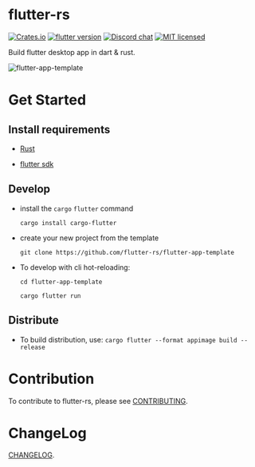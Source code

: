 # flutter-rs

[![Crates.io][crates-badge]][crates-url]
[![flutter version][flutter-badge]][flutter-url]
[![Discord chat][discord-badge]][discord-url]
[![MIT licensed][mit-badge]][mit-url]

Build flutter desktop app in dart & rust.

![flutter-app-template][flutter-app-template]

# Get Started

## Install requirements

- [Rust](https://www.rust-lang.org/tools/install)

- [flutter sdk](https://flutter.io)

## Develop
- install the `cargo` `flutter` command

    `cargo install cargo-flutter`
    
- create your new project from the template

    `git clone https://github.com/flutter-rs/flutter-app-template`

- To develop with cli hot-reloading:

    `cd flutter-app-template`
    
    `cargo flutter run`

## Distribute
- To build distribution, use:
    `cargo flutter --format appimage build --release`

# Contribution
To contribute to flutter-rs, please see [CONTRIBUTING](CONTRIBUTING.md).

# ChangeLog
[CHANGELOG](CHANGELOG.md).

[flutter-rs logo]: https://raw.githubusercontent.com/flutter-rs/flutter-rs/master/www/images/logo.svg
[flutter-badge]: https://img.shields.io/badge/flutter-v1.9.1-blueviolet.svg
[flutter-url]: https://flutter.dev/
[discord-badge]: https://img.shields.io/discord/743549843632423053?label=discord
[discord-url]: https://discord.gg/WwdAE6p
[crates-badge]: https://img.shields.io/crates/v/flutter-engine.svg
[crates-url]: https://crates.io/crates/flutter-engine
[mit-badge]: https://img.shields.io/badge/license-MIT-blue.svg
[mit-url]: LICENSE-MIT
[flutter-app-template]: https://user-images.githubusercontent.com/741807/72476798-5a99e280-37ee-11ea-9e08-b0175ae21ad6.png
[demo-ui]: https://raw.githubusercontent.com/flutter-rs/flutter-rs/master/www/images/demo_ui.png

